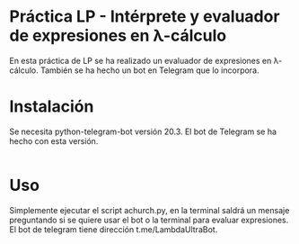 # Práctica LP - Intérprete y evaluador de expresiones en λ-cálculo

En esta práctica de LP se ha realizado un evaluador de expresiones en λ-cálculo. También se ha hecho un bot en Telegram que lo incorpora.

# Instalación

Se necesita python-telegram-bot versión 20.3. El bot de Telegram se ha hecho con esta versión.
```bash pip install python-telegram-bot --upgrade 
```

# Uso

Simplemente ejecutar el script achurch.py, en la terminal saldrá un mensaje preguntando si se quiere usar el bot o la terminal para evaluar expresiones. El bot de telegram tiene dirección t.me/LambdaUltraBot.
